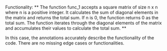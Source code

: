 Functionality: ** The function func_1 accepts a square matrix of size n x n where n is a positive integer. It calculates the sum of diagonal elements in the matrix and returns the total sum. If n is 0, the function returns 0 as the total sum. The function iterates through the diagonal elements of the matrix and accumulates their values to calculate the total sum. **

In this case, the annotations accurately describe the functionality of the code. There are no missing edge cases or functionalities.
